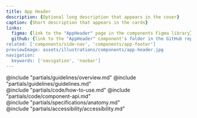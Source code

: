 ```yaml
---
title: App Header
description: {Optional long description that appears in the cover}
caption: {Short description that appears in the cards}
links:
  figma: {link to the "AppHeader" page in the components Figma library}
  github: {link to the "AppHeader" component's folder in the GitHub repo}
related: ['components/side-nav', 'components/app-footer']
previewImage: assets/illustrations/components/app-header.jpg
navigation:
  keywords: ['navigation', 'navbar']
---
```


<section data-tab="Guidelines">
  @include "partials/guidelines/overview.md"
  @include "partials/guidelines/guidelines.md"
</section>

<section data-tab="Code">
  @include "partials/code/how-to-use.md"
  @include "partials/code/component-api.md"
</section>

<section data-tab="Specifications">
  @include "partials/specifications/anatomy.md"
</section>

<section data-tab="Accessibility">
  @include "partials/accessibility/accessibility.md"
</section>